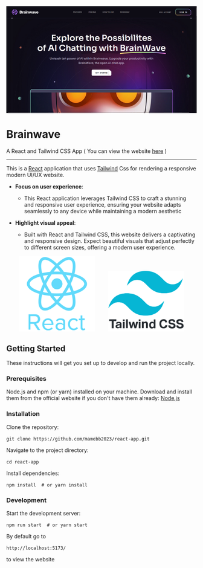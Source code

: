 <img align="center" src="src/front.png" />

# Brainwave
A React and Tailwind CSS App ( You can view the website [here](https://brainwave-react-app.netlify.app/) )

---

This is a [React](https://react.dev/) application that uses [Tailwind](https://tailwindcss.com/) Css for rendering a responsive modern UI/UX website.
    
- **Focus on user experience**:
    - This React application leverages Tailwind CSS to craft a stunning and responsive user experience, ensuring your website adapts seamlessly to any device while maintaining a modern aesthetic

- **Highlight visual appeal**:
    - Built with React and Tailwind CSS, this website delivers a captivating and responsive design. Expect beautiful visuals that adjust perfectly to different screen sizes, offering a modern user experience.

<div align="center">
    <img width="200" src="src/react.png" />
    &emsp;&emsp;
    <img width="200" src="src/tailwind.png" />
</div>

## Getting Started

These instructions will get you set up to develop and run the project locally.

### Prerequisites

Node.js and npm (or yarn) installed on your machine. Download and install them from the official website if you don't have them already: [Node.js](https://nodejs.org/)

### Installation

Clone the repository:

    git clone https://github.com/mamebb2023/react-app.git

Navigate to the project directory:

    cd react-app

Install dependencies:

    npm install  # or yarn install

### Development

Start the development server:

    npm run start  # or yarn start

By default go to

    http://localhost:5173/

to view the website
